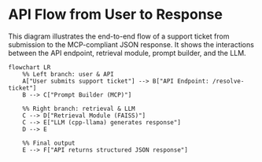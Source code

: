 # API Flow from User to Response

This diagram illustrates the end-to-end flow of a support ticket from submission to the MCP-compliant JSON response. It shows the interactions between the API endpoint, retrieval module, prompt builder, and the LLM.

```mermaid
flowchart LR
    %% Left branch: user & API
    A["User submits support ticket"] --> B["API Endpoint: /resolve-ticket"]
    B --> C["Prompt Builder (MCP)"]

    %% Right branch: retrieval & LLM
    C --> D["Retrieval Module (FAISS)"]
    C --> E["LLM (cpp-llama) generates response"]
    D --> E

    %% Final output
    E --> F["API returns structured JSON response"]
```

